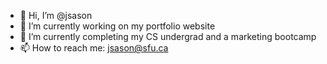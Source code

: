 - 👋 Hi, I’m @jsason
- 🌱 I’m currently working on my portfolio website
- 💞️ I’m currently completing my CS undergrad and a marketing bootcamp
- 📫 How to reach me: jsason@sfu.ca

<!---
jsason/jsason is a ✨ special ✨ repository because its `README.md` (this file) appears on your GitHub profile.
You can click the Preview link to take a look at your changes.
--->
